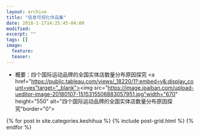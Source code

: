 ```yaml
---
layout: archive
title: "信息可视化作品集"
date: 2018-1-1T14:25:45-04:00
modified:
excerpt: ""
tags: []
image: 
  feature: 
  teaser:
---
```


-  概要：四个国际运动品牌的全国实体店数量分布原因探究
<a href="https://public.tableau.com/views/_18220/1?:embed=y&:display_count=yes"target="_blank"><img src="https://image.ipaiban.com/upload-ueditor-image-20180107-1515315506883057951.jpg"width="670" height="550" alt="四个国际运动品牌的全国实体店数量分布原因探究"border="0"></a>

<div class="tiles">
{% for post in site.categories.keshihua %}
  {% include post-grid.html %}
{% endfor %}
</div><!-- /.tiles 把所有categories 有 keshihua 的列出来-->
